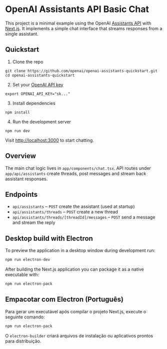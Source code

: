 # OpenAI Assistants API Basic Chat

This project is a minimal example using the OpenAI [Assistants API](https://platform.openai.com/docs/assistants/overview) with [Next.js](https://nextjs.org/docs).
It implements a simple chat interface that streams responses from a single assistant.

## Quickstart

1. Clone the repo

```shell
git clone https://github.com/openai/openai-assistants-quickstart.git
cd openai-assistants-quickstart
```

2. Set your [OpenAI API key](https://platform.openai.com/api-keys)

```shell
export OPENAI_API_KEY="sk..."
```

3. Install dependencies

```shell
npm install
```

4. Run the development server

```shell
npm run dev
```

Visit [http://localhost:3000](http://localhost:3000) to start chatting.

## Overview

The main chat logic lives in `app/components/chat.tsx`. API routes under `app/api/assistants` create threads,
post messages and stream back assistant responses.

## Endpoints

- `api/assistants` – `POST` create the assistant (used at startup)
- `api/assistants/threads` – `POST` create a new thread
- `api/assistants/threads/[threadId]/messages` – `POST` send a message and stream the reply


## Desktop build with Electron

To preview the application in a desktop window during development run:

```bash
npm run electron-dev
```

After building the Next.js application you can package it as a native executable with:

```bash
npm run electron-pack
```

## Empacotar com Electron (Português)

Para gerar um executável após compilar o projeto Next.js, execute o seguinte comando:

```bash
npm run electron-pack
```

O `electron-builder` criará arquivos de instalação ou aplicativos prontos para distribuição.

